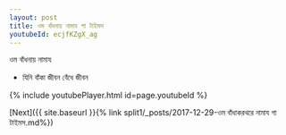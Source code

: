 ```yaml
---
layout: post
title: ওম বাঁধনায় নামায গা টাইমস
youtubeId: ecjfKZgX_ag
---
```

 
 
 ওম বাঁধনায় নামায  
 
 -  যিনি বাঁকা জীবন বেঁধে জীবন 
 
  
 
  
 
 
 
 
 
 


{% include youtubePlayer.html id=page.youtubeId %}
 
[Next]({{ site.baseurl }}{% link  split1/_posts/2017-12-29-ওম বাঁধাকরথরে নামায গা টাইমস.md%})
 
